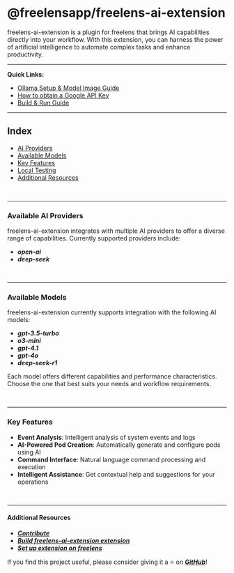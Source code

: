 # @freelensapp/freelens-ai-extension
freelens-ai-extension is a plugin for freelens that brings AI capabilities directly into your workflow. With this extension, you can harness the power of artificial intelligence to automate complex tasks and enhance productivity.

---

**Quick Links:**
- [Ollama Setup & Model Image Guide](./docs/OLLAMA.md)
- [How to obtain a Google API Key](./docs/GOOGLE_API_KEY.md)
- [Build & Run Guide](./docs/BUILD.md)

---

## Index
- [AI Providers](#available-ai-providers)
- [Available Models](#available-models)
- [Key Features](#key-features)
- [Local Testing](#rocket-how-to-test-it-locally)
- [Additional Resources](#other-link)


<br>

***

### Available AI Providers
freelens-ai-extension integrates with multiple AI providers to offer a diverse range of capabilities. Currently supported providers include:

- ***open-ai***
- ***deep-seek***

<br>

***

### Available Models
freelens-ai-extension currently supports integration with the following AI models:

- ***gpt-3.5-turbo***
- ***o3-mini***
- ***gpt-4.1***
- ***gpt-4o***
- ***deep-seek-r1***

Each model offers different capabilities and performance characteristics. Choose the one that best suits your needs and workflow requirements.

<br>

***

### Key Features
- **Event Analysis**: Intelligent analysis of system events and logs
- **AI-Powered Pod Creation**: Automatically generate and configure pods using AI
- **Command Interface**: Natural language command processing and execution
- **Intelligent Assistance**: Get contextual help and suggestions for your operations

<br>

***

#### Additional Resources
- [***Contribute***](CONTRIBUTING.md)
- [***Build freelens-ai-extension extension***](./docs/BUILD.md)
- [***Set up extension on freelens***](./docs/SET_UP_EXTENSION.md)

If you find this project useful, please consider giving it a ⭐️ on [***GitHub***](https://github.com/freelensapp/freelens-ai)!


